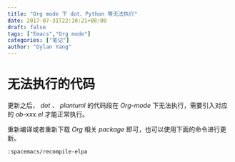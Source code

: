 ```yaml
---
title: "Org mode 下 dot、Python 等无法执行"
date: 2017-07-31T22:10:21+08:00
draft: false
tags: ["Emacs","Org mode"]
categories: ["笔记"]
author: "Dylan Yang"
---
```


# 无法执行的代码

更新之后， *dot* 、 *plantuml* 的代码段在 *Org-mode* 下无法执行，需要引入对应的 *ob-xxx.el* 才能正常执行。

重新编译或者重新下载 *Org* 相关 *package* 即可，也可以使用下面的命令进行更新。

``` emacs-lisp
:spacemacs/recompile-elpa
```

